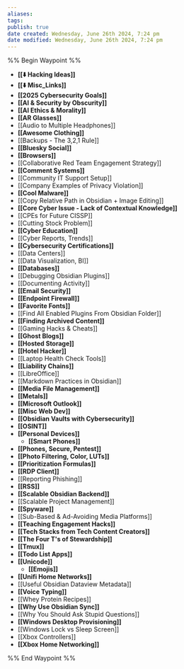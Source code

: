 ```yaml
---
aliases: 
tags: 
publish: true
date created: Wednesday, June 26th 2024, 7:24 pm
date modified: Wednesday, June 26th 2024, 7:24 pm
---
```

%% Begin Waypoint %%
- **[[⬇️ Hacking Ideas]]**
- **[[⬇️ Misc_Links]]**
- **[[2025 Cybersecurity Goals]]**
- **[[AI & Security by Obscurity]]**
- **[[AI Ethics & Morality]]**
- **[[AR Glasses]]**
- [[Audio to Multiple Headphones]]
- **[[Awesome Clothing]]**
- [[Backups - The 3,2,1 Rule]]
- **[[Bluesky Social]]**
- **[[Browsers]]**
- [[Collaborative Red Team Engagement Strategy]]
- **[[Comment Systems]]**
- [[Community IT Support Setup]]
- [[Company Examples of Privacy Violation]]
- **[[Cool Malware]]**
- [[Copy Relative Path in Obsidian + Image Editing]]
- **[[Core Cyber Issue - Lack of Contextual Knowledge]]**
- [[CPEs for Future CISSP]]
- [[Cutting Stock Problem]]
- **[[Cyber Education]]**
- [[Cyber Reports, Trends]]
- **[[Cybersecurity Certifications]]**
- [[Data Centers]]
- [[Data Visualization, BI]]
- **[[Databases]]**
- [[Debugging Obsidian Plugins]]
- [[Documenting Activity]]
- **[[Email Security]]**
- **[[Endpoint Firewall]]**
- **[[Favorite Fonts]]**
- [[Find All Enabled Plugins From Obsidian Folder]]
- **[[Finding Archived Content]]**
- [[Gaming Hacks & Cheats]]
- **[[Ghost Blogs]]**
- **[[Hosted Storage]]**
- **[[Hotel Hacker]]**
- [[Laptop Health Check Tools]]
- **[[Liability Chains]]**
- [[LibreOffice]]
- [[Markdown Practices in Obsidian]]
- **[[Media File Management]]**
- **[[Metals]]**
- **[[Microsoft Outlook]]**
- **[[Misc Web Dev]]**
- **[[Obsidian Vaults with Cybersecurity]]**
- **[[OSINT]]**
- **[[Personal Devices]]**
	- **[[Smart Phones]]**
- **[[Phones, Secure, Pentest]]**
- **[[Photo Filtering, Color, LUTs]]**
- **[[Prioritization Formulas]]**
- **[[RDP Client]]**
- [[Reporting Phishing]]
- **[[RSS]]**
- **[[Scalable Obsidian Backend]]**
- [[Scalable Project Management]]
- **[[Spyware]]**
- [[Sub-Based & Ad-Avoiding Media Platforms]]
- **[[Teaching Engagement Hacks]]**
- **[[Tech Stacks from Tech Content Creators]]**
- **[[The Four T's of Stewardship]]**
- **[[Tmux]]**
- **[[Todo List Apps]]**
- **[[Unicode]]**
	- **[[Emojis]]**
- **[[Unifi Home Networks]]**
- [[Useful Obsidian Dataview Metadata]]
- **[[Voice Typing]]**
- [[Whey Protein Recipes]]
- **[[Why Use Obsidian Sync]]**
- [[Why You Should Ask Stupid Questions]]
- **[[Windows Desktop Provisioning]]**
- [[Windows Lock vs Sleep Screen]]
- [[Xbox Controllers]]
- **[[Xbox Home Networking]]**

%% End Waypoint %%